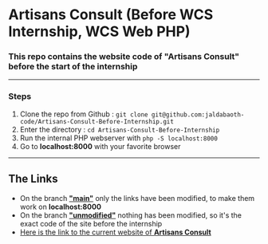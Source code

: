 <h1>Artisans Consult (Before WCS Internship, WCS Web PHP)</h1>

### This repo contains the website code of <b>"Artisans Consult"</b> before the start of the internship


---

### Steps

1. Clone the repo from Github : `git clone git@github.com:jaldabaoth-code/Artisans-Consult-Before-Internship.git`
2. Enter the directory : `cd Artisans-Consult-Before-Internship`
3. Run the internal PHP webserver with `php -S localhost:8000`
4. Go to <b>localhost:8000</b> with your favorite browser

---

## The Links

- On the branch
<b><a href="https://github.com/jaldabaoth-code/Artisans-Consult-Before-Internship/tree/main">"main"</a></b>
only the links have been modified, to make them work on <b>localhost:8000</b>
- On the branch
<b><a href="https://github.com/jaldabaoth-code/Artisans-Consult-Before-Internship/tree/unmodified">"unmodified"</a></b>
nothing has been modified, so it's the exact code of the site before the internship
- <a href="https://www.artisansconsult.fr/">Here is the link to the current website of <b>Artisans Consult</b></a>
